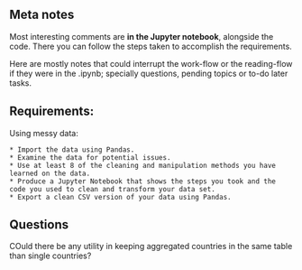 ## Meta notes

Most interesting comments are **in the Jupyter notebook**, alongside the code. There you can follow the steps taken to accomplish the requirements. 

Here are mostly notes that could interrupt the work-flow or the reading-flow if they were in the .ipynb; specially questions, pending topics or to-do later tasks. 
 

## Requirements:

Using messy data:

    * Import the data using Pandas.
    * Examine the data for potential issues.
    * Use at least 8 of the cleaning and manipulation methods you have learned on the data.
    * Produce a Jupyter Notebook that shows the steps you took and the code you used to clean and transform your data set.
    * Export a clean CSV version of your data using Pandas.

## Questions

COuld there be any utility in keeping aggregated countries in the same table than single countries? 
